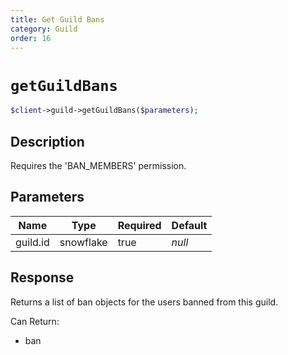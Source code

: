 ```yaml
---
title: Get Guild Bans
category: Guild
order: 16
---
```


# `getGuildBans`

```php
$client->guild->getGuildBans($parameters);
```

## Description

Requires the &#039;BAN_MEMBERS&#039; permission.

## Parameters


Name | Type | Required | Default
--- | --- | --- | ---
guild.id | snowflake | true | *null*

## Response

Returns a list of ban objects for the users banned from this guild.

Can Return:

* ban

